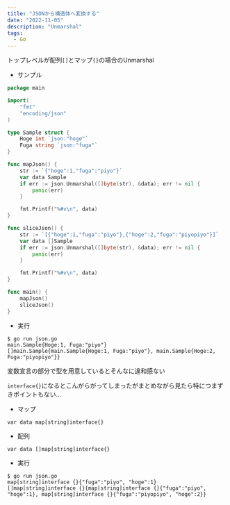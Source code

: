 ```yaml
---
title: "JSONから構造体へ変換する"
date: "2022-11-05"
description: "Unmarshal"
tags:
  - Go
---
```


トップレベルが配列`[]`とマップ`{}`の場合のUnmarshal

- サンプル

```go
package main

import(
	"fmt"
	"encoding/json"
)

type Sample struct {
	Hoge int `json:"hoge"`
	Fuga string `json:"fuga"`
}

func mapJson() {
	str := `{"hoge":1,"fuga":"piyo"}`
	var data Sample
	if err := json.Unmarshal([]byte(str), &data); err != nil {
		panic(err)
	}

	fmt.Printf("%#v\n", data)
}

func sliceJson() {
	str := `[{"hoge":1,"fuga":"piyo"},{"hoge":2,"fuga":"piyopiyo"}]`
	var data []Sample
	if err := json.Unmarshal([]byte(str), &data); err != nil {
		panic(err)
	}

	fmt.Printf("%#v\n", data)
}

func main() {
	mapJson()
	sliceJson()
}
```

- 実行

```shell
$ go run json.go
main.Sample{Hoge:1, Fuga:"piyo"}
[]main.Sample{main.Sample{Hoge:1, Fuga:"piyo"}, main.Sample{Hoge:2, Fuga:"piyopiyo"}}
```

変数宣言の部分で型を用意しているとそんなに違和感ない

`interface{}`になるとこんがらがってしまったがまとめながら見たら特につまずきポイントもない…

- マップ

```
var data map[string]interface{}
```

- 配列

```
var data []map[string]interface{}
```

- 実行

```
$ go run json.go
map[string]interface {}{"fuga":"piyo", "hoge":1}
[]map[string]interface {}{map[string]interface {}{"fuga":"piyo", "hoge":1}, map[string]interface {}{"fuga":"piyopiyo", "hoge":2}}
```